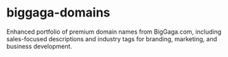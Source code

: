 # biggaga-domains
Enhanced portfolio of premium domain names from BigGaga.com, including sales-focused descriptions and industry tags for branding, marketing, and business development.
